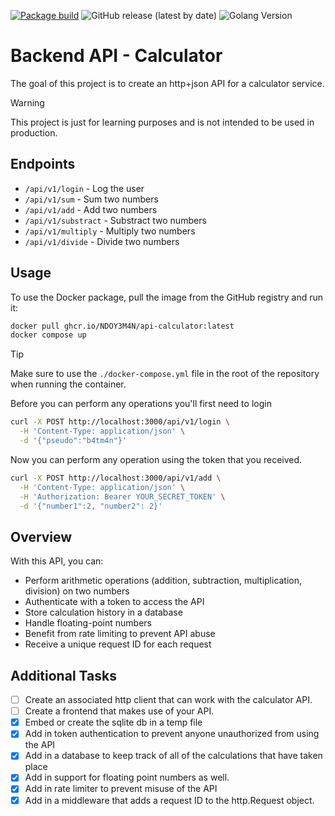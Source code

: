 [![Package build](https://github.com/NDOY3M4N/api-calculator/actions/workflows/deploy.yml/badge.svg?event=release)](https://github.com/NDOY3M4N/api-calculator/actions/workflows/deploy.yml)
![GitHub release (latest by date)](https://img.shields.io/github/v/release/NDOY3M4N/api-calculator)
![Golang Version](https://img.shields.io/badge/Go-1.23-blue?logo=go)

# Backend API - Calculator

The goal of this project is to create an http+json API for a calculator service.

> [!WARNING]
> This project is just for learning purposes and is not intended to be used in production.

## Endpoints

- `/api/v1/login` - Log the user
- `/api/v1/sum` - Sum two numbers
- `/api/v1/add` - Add two numbers
- `/api/v1/substract` - Substract two numbers
- `/api/v1/multiply` - Multiply two numbers
- `/api/v1/divide` - Divide two numbers

## Usage

To use the Docker package, pull the image from the GitHub registry and run it:

```sh
docker pull ghcr.io/NDOY3M4N/api-calculator:latest
docker compose up
```

> [!TIP]
> Make sure to use the `./docker-compose.yml` file in the root of the repository when running the container.

Before you can perform any operations you'll first need to login

```bash
curl -X POST http://localhost:3000/api/v1/login \
  -H 'Content-Type: application/json' \
  -d '{"pseudo":"b4tm4n"}'
```

Now you can perform any operation using the token that you received.

```bash
curl -X POST http://localhost:3000/api/v1/add \
  -H 'Content-Type: application/json' \
  -H 'Authorization: Bearer YOUR_SECRET_TOKEN' \
  -d '{"number1":2, "number2": 2}'
```

## Overview

With this API, you can:

- Perform arithmetic operations (addition, subtraction, multiplication, division) on two numbers
- Authenticate with a token to access the API
- Store calculation history in a database
- Handle floating-point numbers
- Benefit from rate limiting to prevent API abuse
- Receive a unique request ID for each request

## Additional Tasks

- [ ] Create an associated http client that can work with the calculator API.
- [ ] Create a frontend that makes use of your API.
- [x] Embed or create the sqlite db in a temp file
- [x] Add in token authentication to prevent anyone unauthorized from using the API
- [x] Add in a database to keep track of all of the calculations that have taken place
- [x] Add in support for floating point numbers as well.
- [x] Add in rate limiter to prevent misuse of the API
- [x] Add in a middleware that adds a request ID to the http.Request object.
